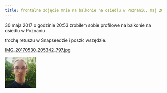 ```yaml
---
title: frontalne zdjęcie mnie na balkonie na osiedlu w Poznaniu, maj 2017
---
```


30 maja 2017 o godzinie 20:53 zrobiłem sobie profilowe na balkonie na osiedlu w Poznaniu

trochę retuszu w Snapseedzie i poszło wszędzie.

[IMG_20170530_205342_797.jpg](/IMG_20170530_205342_797.jpg)

![IMG_20170530_205342_797_100px.png](/IMG_20170530_205342_797_100px.png)
